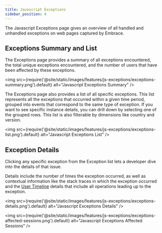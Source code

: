 ```yaml
---
title: Javascript Exceptions
sidebar_position: 4
---
```


The Javascript Exceptions page gives an overview of all handled and unhandled exceptions on web pages captured by Embrace.

## Exceptions Summary and List

The Exceptions page provides a summary of all exceptions encountered, the total unique exceptions encountered, and the number of users that have been affected by these exceptions.

<img src={require('@site/static/images/features/js-exceptions/exceptions-summary.png').default} alt="Javascript Exceptions Summary" />

The Exceptions page also provides a list of all specific exceptions. This list represents all the exceptions that
occurred within a given time period, grouped into events that correspond to the same type of exception. If you want to
see specific instance details, you can drill down by selecting one of the grouped rows. This list is also filterable by
dimensions like country and version.

<img src={require('@site/static/images/features/js-exceptions/exceptions-list.png').default} alt="Javascript Exceptions List" />

## Exception Details

Clicking any specific exception from the Exception list lets a developer dive into the details of that issue.  

Details include the number of times the exception occurred, as well as contextual information like the stack traces in which the exception occurred and the [User Timeline](/product/sessions/user-timeline.md) details that include all operations leading up to the exception.

<img src={require('@site/static/images/features/js-exceptions/exceptions-details.png').default} alt="Javascript Exceptions Details" />

<img src={require('@site/static/images/features/js-exceptions/exceptions-affected-sessions.png').default} alt="Javascript Exceptions Affected Sessions" />